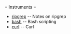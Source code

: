 = Instruments =

  * [ripgrep](ripgrep/index.md) -- Notes on ripgrep
  * [bash](bash/index.md)       -- Bash scripting
  * [curl](curl/index.md)       -- Curl
